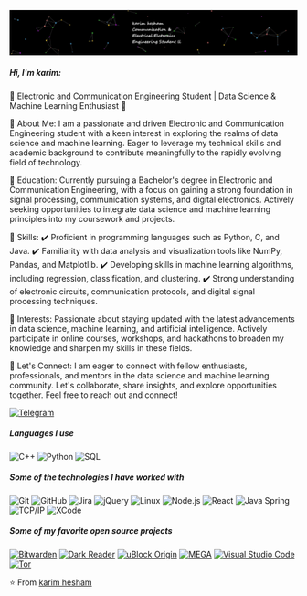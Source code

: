 [![Header](https://github.com/kemo2003/kemo2003/blob/main/profile.gif)](www.linkedin.com/in/karim-hesham-7452b8257)


##### Hi, I'm karim:

🔹 Electronic and Communication Engineering Student | Data Science & Machine Learning Enthusiast 🔹

🔸 About Me:
I am a passionate and driven Electronic and Communication Engineering student with a keen interest in exploring the realms of data science and machine learning. Eager to leverage my technical skills and academic background to contribute meaningfully to the rapidly evolving field of technology.

🔸 Education:
Currently pursuing a Bachelor's degree in Electronic and Communication Engineering, with a focus on gaining a strong foundation in signal processing, communication systems, and digital electronics. Actively seeking opportunities to integrate data science and machine learning principles into my coursework and projects.

🔸 Skills:
✔️ Proficient in programming languages such as Python, C, and Java.
✔️ Familiarity with data analysis and visualization tools like NumPy, Pandas, and Matplotlib.
✔️ Developing skills in machine learning algorithms, including regression, classification, and clustering.
✔️ Strong understanding of electronic circuits, communication protocols, and digital signal processing techniques.


🔸 Interests:
Passionate about staying updated with the latest advancements in data science, machine learning, and artificial intelligence. Actively participate in online courses, workshops, and hackathons to broaden my knowledge and sharpen my skills in these fields.

🔸 Let's Connect:
I am eager to connect with fellow enthusiasts, professionals, and mentors in the data science and machine learning community. Let's collaborate, share insights, and explore opportunities together. Feel free to reach out and connect!

[![Telegram](https://img.shields.io/badge/-TELEGRAM-2CA5E0?style=for-the-badge&logo=telegram&logoColor=white)](https://t.me/kemo_469)

##### Languages I use

![C++](https://img.shields.io/badge/-C++-000000?style=flat&logo=c%2B%2B)
![Python](https://img.shields.io/badge/-Python-000000?style=flat&logo=python)
![SQL](https://img.shields.io/badge/-SQL-000000?style=flat&logo=postgresql)

##### Some of the technologies I have worked with

![Git](https://img.shields.io/badge/-Git-222222?style=flat&logo=git&logoColor=F05032)
![GitHub](https://img.shields.io/badge/-GitHub-222222?style=flat&logo=github&logoColor=181717)
![Jira](https://img.shields.io/badge/-Jira-222222?style=flat&logo=jira-software&logoColor=white&logoColor=0052CC)
![jQuery](https://img.shields.io/badge/-jQuery-222222?style=flat&logo=jQuery&logoColor=0769AD)
![Linux](https://img.shields.io/badge/-Linux-222222?style=flat&logo=linux&logoColor=FCC624)
![Node.js](https://img.shields.io/badge/-Node.js-222222?style=flat&logo=node.js&logoColor=339933)
![React](https://img.shields.io/badge/-React-222222?style=flat&logo=React&logoColor=61DAFB)
![Java Spring](https://img.shields.io/badge/-Spring-222222?style=flat&logo=spring&logoColor=6DB33F)
![TCP/IP](https://img.shields.io/badge/-TCP/IP-222222?style=flat&logo=cisco&logoColor=white)
![XCode](https://img.shields.io/badge/-XCode-222222?style=flat&logo=XCode&logoColor=1575F9)

##### Some of my favorite open source projects

[![Bitwarden](https://img.shields.io/badge/-Bitwarden-444444?style=flat&logo=bitwarden&logoColor=175DDC)](https://github.com/bitwarden)
[![Dark Reader](https://img.shields.io/badge/-Dark&#32;Reader-444444?style=flat&logo=Dark-Reader&logoColor=2f7485)](https://github.com/darkreader/darkreader)
[![uBlock Origin](https://img.shields.io/badge/-uBlock&#32;Origin-444444?style=flat&logo=UBlock-Origin&logoColor=800000)](https://github.com/gorhill/uBlock)
[![MEGA](https://img.shields.io/badge/-MEGA-444444?style=flat&logo=mega&logoColor=D9272E)](ttps://github.com/meganz/)
[![Visual Studio Code](https://img.shields.io/badge/-VSCode-444444?style=flat&logo=visual-studio-code&logoColor=007ACC)](https://github.com/microsoft/vscode)
[![Tor](https://img.shields.io/badge/-Tor-444444?style=flat&logo=tor&logoColor=7E4798)](https://www.torproject.org/)



⭐️ From [karim hesham]((https://github.com/kemo2003)https://github.com/kemo2003)
